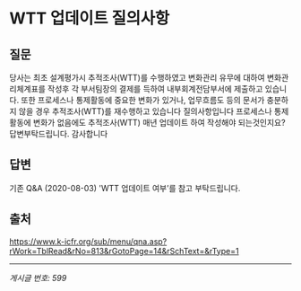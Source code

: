 # WTT 업데이트 질의사항

## 질문
당사는 최초 설계평가시 추적조사(WTT)를 수행하였고 변화관리 유무에 대하여 변화관리체계표를 작성후 각 부서팀장의 결제를 득하여
내부회계전담부서에 제출하고 있습니다.
또한 프로세스나 통제활동에 중요한 변화가 있거나, 업무흐름도 등의 문서가 충분하지 않을 경우 추적조사(WTT)를 재수행하고 있습니다
질의사항입니다
프로세스나 통제활동에 변화가 없음에도 추적조사(WTT) 매년 업데이트 하여 작성해야 되는것인지요?
답변부탁드립니다. 감사합니다

## 답변
기존 Q&A (2020-08-03) 'WTT 업데이트 여부’를 참고 부탁드립니다.

## 출처
https://www.k-icfr.org/sub/menu/qna.asp?rWork=TblRead&rNo=813&rGotoPage=14&rSchText=&rType=1

---
*게시글 번호: 599*
